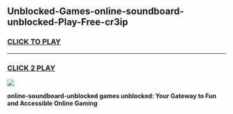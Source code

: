 
## Unblocked-Games-online-soundboard-unblocked-Play-Free-cr3ip
<h3>
<a href="https://premium76.site?title=online-soundboard-unblocked&ref=20M">CLICK TO PLAY</a></h3>
<hr>

<h3>
<a href="https://premium76.site?title=online-soundboard-unblocked&ref=20M">CLICK 2 PLAY</a>
  
</h3>

<a href="https://premium76.site?title=online-soundboard-unblocked&ref=19M"><img src="https://clearcache.store/games.png"></a>


**online-soundboard-unblocked games unblocked: Your Gateway to Fun and Accessible Online Gaming**
